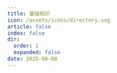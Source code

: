 ```yaml
---
title: 基础知识
icon: /assets/icons/directory.svg
article: false
index: false
dir:
  order: 1
  expanded: false
date: 2025-08-08
---
```


<Catalog />
